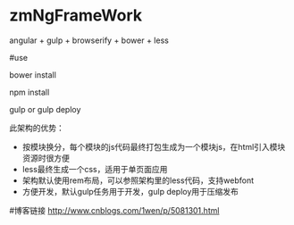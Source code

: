 # zmNgFrameWork
angular + gulp + browserify + bower + less

#use

bower install

npm install

gulp or gulp deploy

此架构的优势：

* 按模块换分，每个模块的js代码最终打包生成为一个模块js，在html引入模块资源时很方便
* less最终生成一个css，适用于单页面应用
* 架构默认使用rem布局，可以参照架构里的less代码，支持webfont
* 方便开发，默认gulp任务用于开发，gulp deploy用于压缩发布

#博客链接
<a href="http://www.cnblogs.com/1wen/p/5081301.html">http://www.cnblogs.com/1wen/p/5081301.html</a>